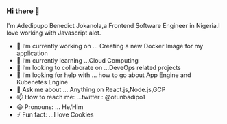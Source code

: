 ### Hi there 👋
I'm Adedipupo Benedict Jokanola,a Frontend Software Engineer in Nigeria.I love working with Javascript alot.
<!--
**Adedipupo/Adedipupo** is a ✨ _special_ ✨ repository because its `README.md` (this file) appears on your GitHub profile.

Here are some ideas to get you started:
-->
- 🔭 I’m currently working on ... Creating a new Docker Image for my application
- 🌱 I’m currently learning ...Cloud Computing
- 👯 I’m looking to collaborate on ...DeveOps related projects
- 🤔 I’m looking for help with ... how to go about App Engine and Kubenetes Engine
- 💬 Ask me about ... Anything on React.js,Node.js,GCP
- 📫 How to reach me: ...twitter : @otunbadipo1
- 😄 Pronouns: ... He/Him
- ⚡ Fun fact: ...I love Cookies

